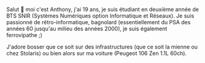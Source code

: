 Salut 👋 moi c'est Anthony, j'ai 19 ans, je suis étudiant en deuxième année de BTS SNIR (Systèmes Numériques option Informatique et Réseaux).
Je suis passionné de rétro-informatique, bagnolard (essentiellement du PSA des années 60 jusqu'au milieu des années 2000), je suis également ferrovipathe ;)

J'adore bosser que ce soit sur des infrastructures (que ce soit la mienne ou chez Stolaris) ou bien alors sur ma voiture (Peugeot 106 Zen 1.1L 60ch).
